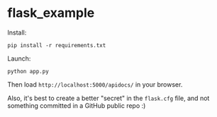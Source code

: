 # flask_example

Install:

```
pip install -r requirements.txt
```

Launch:

```
python app.py
```

Then load `http://localhost:5000/apidocs/` in your browser.

Also, it's best to create a better "secret" in the `flask.cfg` file, and not something committed in a GitHub public repo :)
